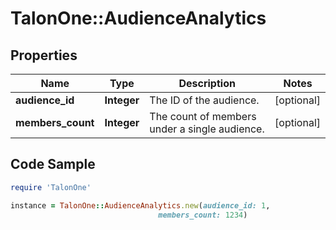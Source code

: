 # TalonOne::AudienceAnalytics

## Properties

Name | Type | Description | Notes
------------ | ------------- | ------------- | -------------
**audience_id** | **Integer** | The ID of the audience. | [optional] 
**members_count** | **Integer** | The count of members under a single audience. | [optional] 

## Code Sample

```ruby
require 'TalonOne'

instance = TalonOne::AudienceAnalytics.new(audience_id: 1,
                                 members_count: 1234)
```


